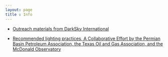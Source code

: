 ```yaml
---
layout: page
title : Info
---
```

- [Outreach materials from DarkSky International](https://darksky.org/resources/public-outreach-materials/)

- [Recommended lighting practices, A Collaborative Effort by the Permian Basin Petroleum Association, the Texas Oil and Gas Association, and the McDonald Observatory](https://www.txoga.org/wp-content/uploads/2018/02/PBPA_TXOGA_MCD_recommended_lighting_practices_rev180215a.pdf)

